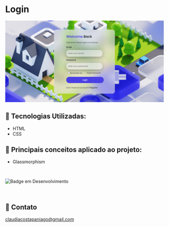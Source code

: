 # Login 
![preview img](/assets/preview.png)

## :rocket: Tecnologias Utilizadas: <br>
* HTML 
* CSS
  
## :memo:  Principais conceitos aplicado ao projeto: <br>
* Glassmorphism
 
<br>

![Badge em Desenvolvimento](http://img.shields.io/static/v1?label=STATUS&message=EM%20DESENVOLVIMENTO&color=GREEN&style=for-the-badge)

<br>

## 💛 Contato
claudiacostapaniago@gmail.com

